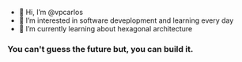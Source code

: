 - 👋 Hi, I’m @vpcarlos
- 👀 I’m interested in software deveplopment and learning every day
- 🌱 I’m currently learning about hexagonal architecture

### You can't guess the future but, you can build it.

<!---
vpcarlos/vpcarlos is a ✨ special ✨ repository because its `README.md` (this file) appears on your GitHub profile.
You can click the Preview link to take a look at your changes.
--->

